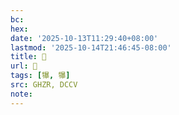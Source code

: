 ```yaml
---
bc:
hex:
date: '2025-10-13T11:29:40+08:00'
lastmod: '2025-10-14T21:46:45-08:00'
title: 󰢣
url: 󰢣
tags: [犦, 犦]
src: GHZR, DCCV
note:
---
```

